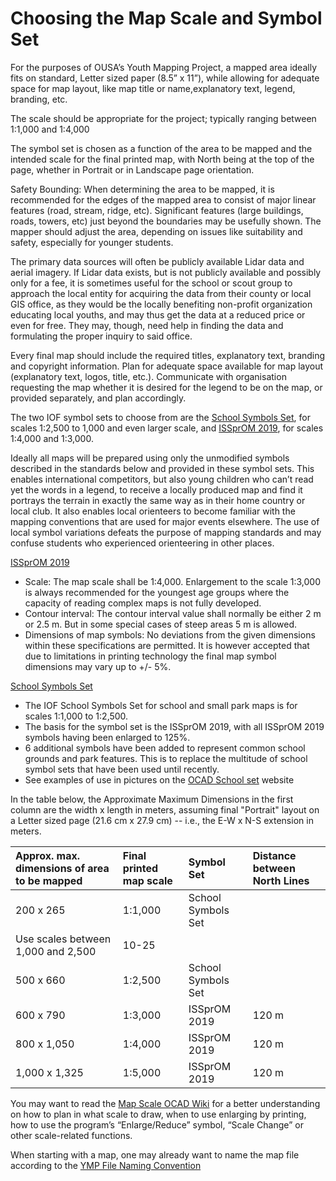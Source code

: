 # Choosing the Map Scale and Symbol Set

For the purposes of OUSA’s Youth Mapping Project, a mapped area ideally fits on standard, Letter sized paper \(8.5” x 11”\), while allowing for adequate space for map layout, like map title or name,explanatory text, legend, branding, etc.

The scale should be appropriate for the project; typically ranging between 1:1,000 and 1:4,000

The symbol set is chosen as a function of the area to be mapped and the intended scale for the final printed map, with North being at the top of the page, whether in Portrait or in Landscape page orientation.

Safety Bounding: When determining the area to be mapped, it is recommended for the edges of the mapped area to consist of major linear features \(road, stream, ridge, etc\).  Significant features \(large buildings, roads, towers, etc\) just beyond the boundaries may be usefully shown. The mapper should adjust the area, depending on issues like suitability and safety, especially for younger students.

The primary data sources will often be publicly available Lidar data and aerial imagery. If Lidar data exists, but is not publicly available and possibly only for a fee, it is sometimes useful for the school or scout group to approach the local entity for acquiring the data from their county or local GIS office, as they would be the locally benefiting non-profit organization educating local youths, and may thus get the data at a reduced price or even for free. They may, though, need help in finding the data and formulating the proper inquiry to said office.

Every final map should include the required titles, explanatory text, branding and copyright information. Plan for adequate space available for map layout \(explanatory text, logos, title, etc.\). Communicate with organisation requesting the map whether it is desired for the legend to be on the map, or provided separately, and plan accordingly.

The two IOF symbol sets to choose from are the [School Symbols Set](https://drive.google.com/open?id=1d78h3VbOU2HGStS5Az5sGnGlt8sa-nuL), for scales 1:2,500 to 1,000 and even larger scale, and [ISSprOM 2019](https://drive.google.com/open?id=1i7PtcerhTtEjQwOKJvAeUK18GIZUsszi), for scales 1:4,000 and 1:3,000.

Ideally all maps will be prepared using only the unmodified symbols described in the standards below and provided in these symbol sets. This enables international competitors, but also young children who can’t read yet the words in a legend, to receive a locally produced map and find it portrays the terrain in exactly the same way as in their home country or local club. It also enables local orienteers to become familiar with the mapping conventions that are used for major events elsewhere. The use of local symbol variations defeats the purpose of mapping standards and may confuse students who experienced orienteering in other places.

[ISSprOM 2019](https://drive.google.com/open?id=1i7PtcerhTtEjQwOKJvAeUK18GIZUsszi)

* Scale: The map scale shall be 1:4,000. Enlargement to the scale 1:3,000 is always recommended for the youngest age groups where the capacity of reading complex maps is not fully developed. 
* Contour interval: The contour interval value shall normally be either 2 m or 2.5 m. But in some special cases of steep areas 5 m is allowed.
* Dimensions of map symbols: No deviations from the given dimensions within these specifications are permitted. It is however accepted that due to limitations in printing technology the final map symbol dimensions may vary up to +/- 5%.

[School Symbols Set](https://drive.google.com/open?id=1d78h3VbOU2HGStS5Az5sGnGlt8sa-nuL)

* The IOF School Symbols Set for school and small park maps is for scales 1:1,000 to 1:2,500.
* The basis for the symbol set is the ISSprOM 2019, with all ISSprOM 2019 symbols having been enlarged to 125%.
* 6 additional symbols have been added to represent common school grounds and park features. This is to replace the multitude of school symbol sets that have been used until recently. 
* See examples of use in pictures on the [OCAD School set](http://ocad.com/blog/2020/02/symbol-set-for-school-orienteering-maps/) website

In the table below, the Approximate Maximum Dimensions in the first column are the width x length in meters, assuming final "Portrait" layout on a Letter sized page \(21.6 cm x 27.9 cm\) -- i.e., the E-W x N-S extension in meters.

| Approx. max. dimensions of area to be mapped  | Final printed map scale | Symbol Set | Distance between North Lines |
| :--- | :--- | :--- | :--- |
| 200 x 265 | 1:1,000 | School Symbols Set |  |
| Use scales between 1,000 and 2,500  | 10-25 |  |  |
| 500 x 660 | 1:2,500 | School Symbols Set |  |
| 600 x 790 | 1:3,000 | ISSprOM 2019 | 120 m |
| 800 x 1,050 | 1:4,000 | ISSprOM 2019 | 120 m |
| 1,000 x 1,325 | 1:5,000 | ISSprOM 2019 | 120 m |

You may want to read the [Map Scale OCAD Wiki](http://www.ocad.com/wiki/ocad/en/index.php?title=Map_Scale) for a better understanding on how to plan in what scale to draw, when to use enlarging by printing, how to use the program’s “Enlarge/Reduce” symbol,  “Scale Change” or other scale-related functions.

When starting with a map, one may already want to name the map file according to the [YMP File Naming Convention](https://docs.google.com/document/d/1fcknTEtKzsSUz0llu2yXnLoFCoYxzuJWK9_0n95I2Cw/edit#bookmark=id.bd8qasibxt18)

